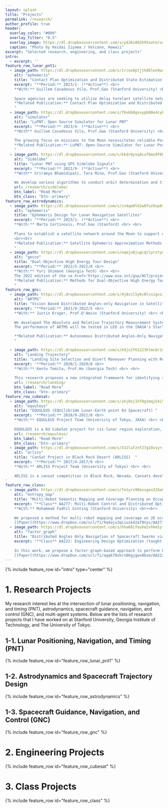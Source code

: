 ```yaml
---
layout: splash
title: "Projects"
permalink: /research/
author_profile: true
header:
  overlay_color: "#000"
  overlay_filter: "0.5"
  overlay_image: https://dl.dropboxusercontent.com/s/y426s802k93sote/volcano.jpg?dl=0
  caption: "Photo by Keidai Iiyama / Volcano, Hawaii"
excerpt: "Selected research, enginnering, and class projects"
intro: 
  - excerpt: ''
feature_row_lunar_pnt1:
  - image_path: https://dl.dropboxusercontent.com/s/1rcox0ptjthd6len9wqdk/dtn_nav_23.png?rlkey=uqw4vjrztrsedj2d7jtx3yen9&dl=0
    alt: "ephemeris"
    title: "Contact Plan Optimization and Distributed State Estimation for Delay Torelant Satellite Network"
    excerpt: "**Period:** 2023/1- (**Active**) <br>
    **With:** Guillem Casadesus Vila, Prof.Gao (Stanford University) <br><br> 
    
    Space agencies are seeking to utilize delay torelant satellite networks that provides both communication and navigation service to support future deep space missions. We propose an integrative solution that optimizes contact plan of these networks, considering both navigation and communication performance. Additionally, we propose a distributed orbit and clock bias estimation algorithm using batch covariance intersection. <br><br>
    **Related Publication:** Contact Plan Optimization and Distributed State Estimation for Delay Tolerant Satellite Networks, *IEEE Aerospace Conference*, 2024 (Abstract Accepted) [[Paper](https://drive.google.com/file/d/1ysgGIQmowmfzSefFNdOOIWnhi1dVh-9m/view?usp=sharing)]
    "
  - image_path: https://dl.dropboxusercontent.com/s/f6vkb0gsvypb88e4cybft/simulator_landscape.png?rlkey=0c65f7rtfwt0jqr62isc8asy5&dl=0
    alt: "simulator"
    title: "LuPNT: Open Source Simulator for Lunar PNT"
    excerpt: "**Period:** 2023/4- (**Active**) <br>
    **With** Guillem Casadesus Vila, Prof.Gao (Stanford University) <br><br>
    
    The growing focus on missions to the Moon necessitates reliable Positioning, Navigation, and Timing (PNT) services in cis-lunar space. We are developing a comprehensive, open-source simulation framework to address the growing research need in this field. Implemented primarily in C++ for computational efficiency, the simulation core employs an event-based architecture to model asynchronous onboard applications and inter-satellite communication. The framework also includes Python bindings to facilitate rapid algorithmic development and user interaction. <br><br>
    **Related Publication:** LuPNT: Open-Source Simulator for Lunar Positioning, Navigation, and Timing, *ION GNSS+ 2023*, 2023 [[Paper](https://drive.google.com/file/d/1mdIEUHOrfckKYSbwEAUoubVuhX13GNV_/view)] [[Slides](https://drive.google.com/file/d/1skQkY_pcZwauKjDcvAk_734lyzUmuOUt/view)] [[Code](https://github.com/Stanford-NavLab/LuPNT)]
    "
  - image_path: https://dl.dropboxusercontent.com/s/kkdr6ysq4cuf6mz9f6b29/Sidelobe_32.png?rlkey=ug0zf436mgxacldh1i0xmv86t&dl=0
    alt: "Sidelobe"
    title: "Lunar PNT using GPS Sidelobe Signals"
    excerpt: "**Period:** 2021/9- (**Active**) <br>
    **With** Sriramya Bhamidipati, Tara Mina, Prof.Gao (Stanford University) <br><br>
    
    We develop various algorithms to conduct orbit determination and time-transfer in the lunar orbit and on lunar surface, that utilize the weak GPS sidelobe signals. We consider both single-agent and multi-agent scenarios at lunar surface and lunar orbit. Our proposed framework uses differential carrier phase measurements and/or crosslinks between lunar satellites to improve PNT performance under challenging GPS geometry. "
    url: /research/sidelobe/
    btn_label: "Read More"
    btn_class: "btn--primary"
feature_row_astrodynamics:
  - image_path: https://dl.dropboxusercontent.com/s/cn4qe0l62w07uz9sp6yoo/Ephemeris_32.png?rlkey=o78zx27m31gey0oy9a6whdkce&dl=0
    alt: "ephemeris"
    title: "Ephemeris Design for Lunar Navigation Satellites"
    excerpt: "**Period:** 2023/1- (**Active**) <br>
    **With:** Marta Cortinovis, Prof.Gao (Stanford) <br> <br>
    
    Plans to establish a satellite network around the Moon to support communication, position, navigation, and timing services are rapidly evolving. Satellites that are part of this system broadcast their ephemeris as finite parameters to lunar users for user state estimation. In this work, we investigate lunar satellite ephemeris parameterization to identify the best parameterization to broadcast to a lunar user, by analyzing its accuracy and required message size.
    <br><br>
    **Related Publication:** Satellite Ephemeris Approximation Methods to Support Lunar Positioning, Navigation, and Timing Services, ION GNSS+ 2023, 2023 **Best Presentation of the Session** [[Paper](https://drive.google.com/file/d/1z-j70jBJPtMAQ6cpA_ig5yjbLJkotSEX/view)]  [[Slides](https://drive.google.com/file/d/1HG9RaoZfY6DoCg29m-v_fsy_l1IcnqVM/view)] [[Video](https://www.youtube.com/watch?v=9dV94dEMBbA)]  
    "
  - image_path: https://dl.dropboxusercontent.com/s/oqeju8jugcqt1yrvtynzw/gecco_32.png?rlkey=u3evslv1tas0nr5s3pr06js9l&dl=0
    alt: "gecco"
    title: "Dual-Objective High Energy Tour Design"
    excerpt: "**Period:** 2022/5-2022/8 <br>
    **With:** Yuri Shimane (Georgia Tech) <br> <br>
    The 2022 edition of the <a href='https://www.esa.int/gsp/ACT/projects/gecco-2022-competition/'>Space Optimisation Competition (SpOC)</a> organized by the Advanced Concepts Team included a problem involving a ∆V and time of flight optimization of a moon tour visiting the seven planets of the Trappist-1 star system. We participated in this competition (5th place), and developed metrics to analyze effictive planets to flyby, as well as heuristics to solve the multiobjective trajectory optimization problem. <br><br>
    **Related Publication:** Methods for Dual-Objective High Energy Tour Design, *AAS/AIAA Astrodynamics Specialist Conference*, 2023 [[Paper](https://www.dropbox.com/scl/fi/n7kf8ohdq3q3a7ukw2u79/AAS_202308_gecco_spoc1.pdf?rlkey=1nvdlpd1sqvxq37554msyba6p&dl=0)]
    "
feature_row_gnc:
  - image_path: https://dl.dropboxusercontent.com/s/4j8zsl5ykc0lcxigvs37u/ARTMS_32.png?rlkey=750qz3qu2yp7w2yiqfolgknrl&dl=0
    alt: "ARTMS"
    title: "Vision Based Distributed Angles-only Navigation in Satellite Swarms (ARTMS)" 
    excerpt: "**Period:** 2021/9-2022/5 <br>
    **With:** Justin Kruger, Prof.D'Amico (Stanford University) <br> <br>
    
    We developed The Absolute and Relative Trajectory Measurement System (ARTMS), an algorithmic framework for autonomous, distributed navigation and timekeeping for spacecraft swarms and constellations using angles-only measurements from onboard cameras. I worked on augmenting ARTMS for lunar navigation, and verified its performance via a star tracker in the loop simulations of swarms and constellations in various lunar orbits. <br>
    The performance of ARTMS will be tested in LEO in the [NASA's Starling Mission](https://www.nasa.gov/centers-and-facilities/nasas-starling-mission-sending-swarm-of-satellites-into-orbit/). <br><br>

    **Related Publication:** Autonomous Distributed Angles-Only Navigation and Timekeeping in Lunar Orbit, *ION ITM*, 2022 [[Paper](https://www.dropbox.com/s/rmg7advab2m4j1c/ION_ITM_Lunar_Navigation_Paper_Rev3.pdf?dl=0)] [[Slides](https://www.dropbox.com/s/1ocz6mt59xswasl/Keidai_ION_ITM_2022_rev2_slideonly.pdf?dl=0)] [[Video](https://www.youtube.com/watch?v=KsUHGfXN5bM&t=241s)]
    "

  - image_path: https://dl.dropboxusercontent.com/s/k9jx2f61223hlmc6r1mke/landing_trajectory_32.png?rlkey=4zomxszw1hlrta4rhjna3ihfj&dl=0
    alt: "Landing Trajectory"
    title: "Landing Site Selection and Divert Maneuver Planning with Reinforcement Learning"
    excerpt: '**Period:** 2020/1-2020/8 <br>
    **With:** Kento Tomita, Prof.Ho (Georgia Tech) <br> <br>
    
    This research proposes a new integrated framework for identifying safe landing locations and planning in-flight divert maneuvers. I built a reinforcement learning framework that optimizes a landing site selection strategy concurrently with a guidance and control strategy to the target landing site to achieve a safe and efficient landing trajectory at system-level.'
    url: /research/landing/
    btn_label: "Read More"
    btn_class: "btn--primary"
feature_row_cubesat:
  - image_path: https://dl.dropboxusercontent.com/s/zkj0ej1hf8g1mqjk4i5fh/equuleus_32.jpg?rlkey=40ywuodkeehptvjamdeypyct0&dl=0
    alt: "equuleus"
    title: "EQUULEUS (EQUilibriUm Lunar-Earth point 6U Spacecraft) "
    excerpt: '**Period:** 2018/9-2021/8 <br>
    **With:** EQUULEUS Project Team (University of Tokyo, JAXA) <br> <br>
    
    EQUULEUS is a 6U CubeSat project for cis-lunar region exploration, developed by JAXA and The University of Tokyo. I worked on thermal analysis, simulator implementation, and on-board software development. The cubesat succesfully completed its DV1 manuever and lunar flyby.'
    url: /research/equuleus/
    btn_label: "Read More"
    btn_class: "btn--primary"
  - image_path: https://dl.dropboxusercontent.com/s/532lafznf27g10vsyrim7/arliss.jpg?rlkey=lxccz3710dzs2tjyn0hxfofym&dl=0
    alt: "arliss"
    title: "CanSat Project in Black Rock Desert (ARLISS)  "
    excerpt: '**Period:** 2017/4-2017/9 <br>
    **With:** ARLISS Project Team (University of Tokyo) <br> <br>
    
    ARLISS is a cansat competition in Black Rock, Nevada. Cansats developed by the participants are launched by rockets, going up high to 4km. In the "comeback competition", the participating teams integrate an autonomous system (including cases, parachutes, and rovers) to direct the CanSat to a designated location. Our team won the overall winner and best accuracy award (0 m), which is given to the team that successfully controlled the rover closest to the designated target. 
'
feature_row_class:
  - image_path: https://dl.dropboxusercontent.com/s/fe1yrx90avsgeo324a8uc/entropy_map_32.png?rlkey=zktoyiqlxyw9fhur75xsqv8s8&dl=0
    alt: "entropy_map"
    title: "Multi-Robot Semantic Mapping and Coverage Planning on Occupancy Grids"
    excerpt: "**Class** AA277: Multi-Robot Control and Distributed Optimization (taught by Prof.Schwager) <br>
    **With:** Muhammad Fadhil Ginting (Stanford University) <br><br>
    
    We proposed a method for multi-robot mapping and coverage on 2D occupancy grids using high-level semantic information. We represented the distribution of semantic information on occupancy grid map with Dirichlet distribution. Using the semantic distribution, we performed information consensus among robots to build a globally consistent map. Then using the entropy of the semantic information, we develop multi-robot coverage planning algorithm to explore and map the environment efficiently. <br>
    [[Paper](https://www.dropbox.com/scl/fi/9q4aju3qiiuzk42af0nyc/AA277_Mapping.pdf?rlkey=xwh4os7v1kgmbivq9mwumtwng&dl=0)]"
  - image_path: https://dl.dropboxusercontent.com/s/hha66ifeuhe2vhkm1yf4j/Factor_Graph_32.png?rlkey=cxhmk0eubqflii8uw4zes6r3z&dl=0
    alt: "factor_graph"
    title: "Distributed Angles Only Navigation of Spacecraft Swarms via Factor-Graph Optimaization "
    excerpt: "**Class** AA222: Engineering Design Optimization (taught by Prof.Kochenderfer) <br><br>
    
    In this work, we propose a factor-graph-based approach to perform batch orbit determination (BOD) using bearing angle measurements from multiple observers. Factor graphs have advantages over the filtering approach in 1) capability to apply sparse optimization algorithms to solve large-scale problems, 2) flexibility to accommodate asynchronous measurements, and 3) improved robustness to highly non-linear systems. We investigate the performance of the proposed factor-graph-based BOD via simulations on low earth orbits, sun-synchronous orbits, and highly elliptical orbits. <br>
    [[Paper](https://www.dropbox.com/scl/fi/agqk78vkrn06gjgwx86xm/AA222_Factor_Graph.pdf?rlkey=b16q46a8nk3ti4we0tu9qg8dj&dl=0)]"
---
```


{% include feature_row id="intro" type="center" %}

# 1. Research Projects
My research interest lies at the intersection of lunar positioning, navigation, and timing (PNT), astrodynamics, spacecraft guidance, navigation, and control (GNC), and multi-agent systems. Below are the lists of research projects that I have worked on at Stanford University, Georgia Institute of Technology, and The University of Tokyo.

## 1-1. Lunar Positioning, Navigation, and Timing (PNT)
{% include feature_row id="feature_row_lunar_pnt1" %}

## 1-2. Astrodynamics and Spacecraft Trajectory Design
{% include feature_row id="feature_row_astrodynamics" %}

## 1-3. Spacecraft Guidance, Navigation, and Control (GNC) 
{% include feature_row id="feature_row_gnc" %}

# 2. Engineering Projects
{% include feature_row id="feature_row_cubesat" %}

# 3. Class Projects
{% include feature_row id="feature_row_class" %}